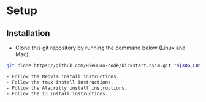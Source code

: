 # Setup

## Installation

- Clone this git repository by running the command below (Linux and Mac):

```sh
git clone https://github.com/HieuDao-code/kickstart.nvim.git "${XDG_CONFIG_HOME:-$HOME/.dotfiles}"
```

```sh
- Follow the Neovim install instructions.
- Follow the tmux install instructions.
- Follow the Alacritty install instructions.
- Follow the i3 install instructions.

```
